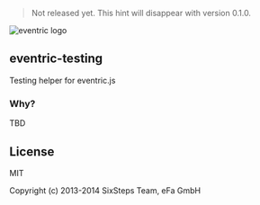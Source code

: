 > Not released yet. This hint will disappear with version 0.1.0.


![eventric logo](https://raw.githubusercontent.com/wiki/efacilitation/eventric/eventric_logo.png)

## eventric-testing

Testing helper for eventric.js


### Why?

TBD


## License

MIT

Copyright (c) 2013-2014 SixSteps Team, eFa GmbH
